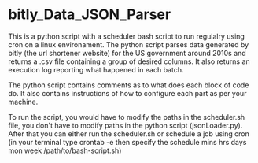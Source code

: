 # bitly_Data_JSON_Parser
This is a python script with a scheduler bash script to run regulalry using cron on a linux environament. The python script parses data generated by bitly (the url shortener website) for the US government around 2010s and returns a .csv file containing a group of desired columns. It also returns an execution log reporting what happened in each batch. 

The python script contains comments as to what does each block of code do. It also contains instructions of how to configure each part as per your machine.

To run the script, you would have to modify the paths in the scheduler.sh file, you don't have to modify paths in the python script (jsonLoader.py). After that you can either run the scheduler.sh or schedule a job using cron (in your terminal type crontab -e then specify the schedule mins hrs days mon week /path/to/bash-script.sh)
